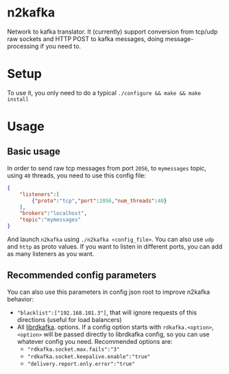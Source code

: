 # n2kafka

Network to kafka translator. It (currently) support conversion from tcp/udp raw
sockets and HTTP POST to kafka messages, doing message-processing if you need
to.

# Setup
To use it, you only need to do a typical `./configure && make && make install`

# Usage
## Basic usage

In order to send raw tcp messages from port `2056`, to `mymessages` topic, using
`40` threads, you need to use this config file:
```json
{
	"listeners":[
		{"proto":"tcp","port":2056,"num_threads":40}
	],
	"brokers":"localhost",
	"topic":"mymessages"
}
```

And launch `n2kafka` using `./n2kafka <config_file>`. You can also use `udp` and
`http` as proto values. If you want to listen in different ports, you can add as
many listeners as you want.

## Recommended config parameters
You can also use this parameters in config json root to improve n2kafka
behavior:
- `"blacklist":["192.168.101.3"]`, that will ignore requests of this directions
  (useful for load balancers)
- All
  [librdkafka](https://github.com/edenhill/librdkafka/blob/master/CONFIGURATION.md).
  options. If a config option starts with `rdkafka.<option>`, `<option>` will be
  passed directly to librdkafka config, so you can use whatever config you need.
  Recommended options are:
  * `"rdkafka.socket.max.fails":"3"`
  * `"rdkafka.socket.keepalive.enable":"true"`
  * `"delivery.report.only.error":"true"`

